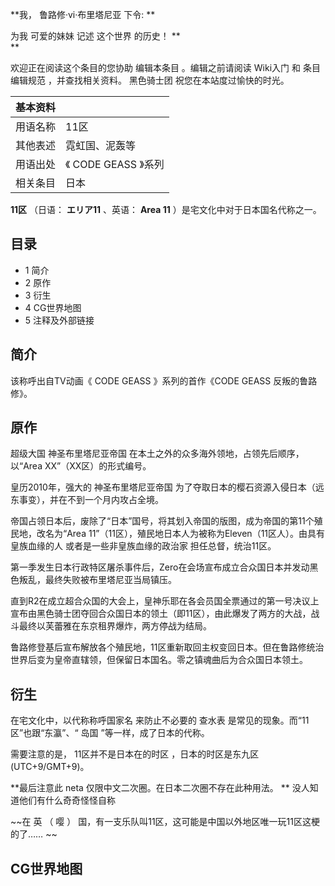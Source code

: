 **我， 鲁路修·vi·布里塔尼亚  下令: **

为我  可爱的妹妹  记述  这个世界  的历史！ **  
**

欢迎正在阅读这个条目的您协助  编辑本条目  。编辑之前请阅读  Wiki入门  和  条目编辑规范  ，并查找相关资料。  黑色骑士团
祝您在本站度过愉快的时光。

|  **基本资料**  ||
|---|---|
|用语名称  |  11区   |
|其他表述  |  霓虹国、泥轰等   |
|用语出处  |  《  CODE GEASS  》系列   |
|相关条目  |  日本   |
  
**11区** （日语： **エリア11** 、英语： **Area 11** ）是宅文化中对于日本国名代称之一。

##  目录

  * 1  简介 
  * 2  原作 
  * 3  衍生 
  * 4  CG世界地图 
  * 5  注释及外部链接 

##  简介

该称呼出自TV动画《  CODE GEASS  》系列的首作《CODE GEASS 反叛的鲁路修》。

##  原作

超级大国  神圣布里塔尼亚帝国  在本土之外的众多海外领地，占领先后顺序，以“Area XX”（XX区）的形式编号。

皇历2010年，强大的  神圣布里塔尼亚帝国  为了夺取日本的樱石资源入侵日本（远东事变），并在不到一个月内攻占全境。

帝国占领日本后，废除了“日本”国号，将其划入帝国的版图，成为帝国的第11个殖民地，改名为“Area
11”（11区），殖民地日本人为被称为Eleven（11区人）。由具有皇族血缘的人  或者是一些非皇族血缘的政治家  担任总督，统治11区。

第一季发生日本行政特区屠杀事件后，Zero在会场宣布成立合众国日本并发动黑色叛乱，最终失败被布里塔尼亚当局镇压。

直到R2在成立超合众国的大会上，皇神乐耶在各会员国全票通过的第一号决议上宣布由黑色骑士团夺回合众国日本的领土（即11区），由此爆发了两方的大战，战斗最终以芙蕾雅在东京租界爆炸，两方停战为结局。

鲁路修登基后宣布解放各个殖民地，11区重新取回主权变回日本。但在鲁路修统治世界后变为皇帝直辖领，但保留日本国名。零之镇魂曲后为合众国日本领土。

##  衍生

在宅文化中，以代称称呼国家名  来防止不必要的  查水表  是常见的现象。而“11区”也跟“东瀛”、“  岛国  ”等一样，成了日本的代称。

需要注意的是，  11区并不是日本在的时区  ，日本的时区是东九区(UTC+9/GMT+9)。

**最后注意此 neta  仅限中文二次圈。在日本二次圈不存在此种用法。 ** 没人知道他们有什么奇奇怪怪自称

~~在 英  （  嘤  ）  国，有一支乐队叫11区，这可能是中国以外地区唯一玩11区这梗的了…… ~~

##  CG世界地图